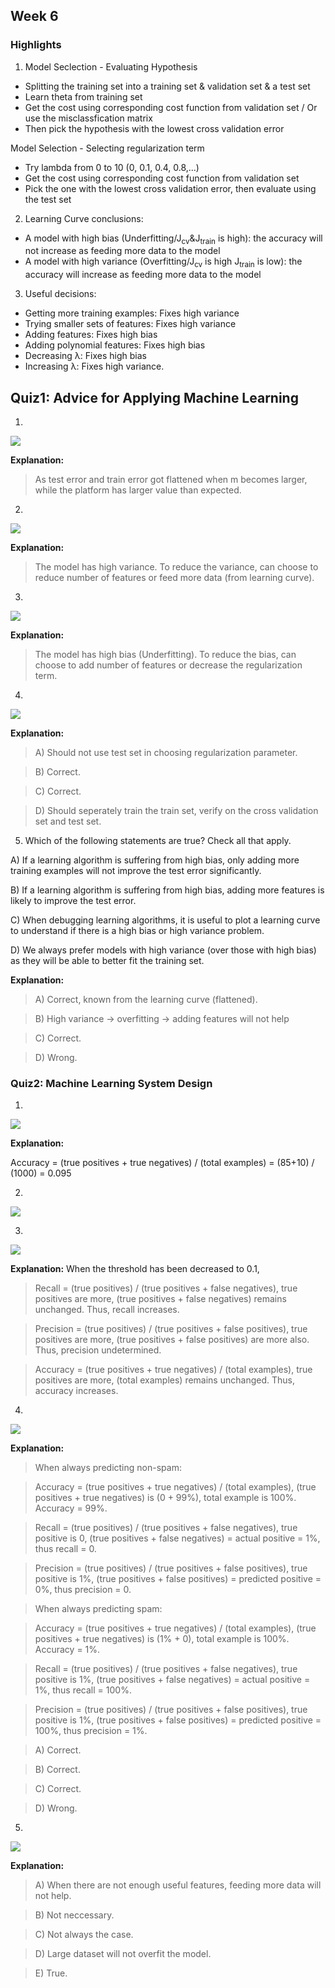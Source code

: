 ## Week 6

### Highlights

1. Model Seclection - Evaluating Hypothesis

- Splitting the training set into a training set & validation set & a test set
- Learn theta from training set
- Get the cost using corresponding cost function from validation set / Or use the misclassfication matrix
- Then pick the hypothesis with the lowest cross validation error

Model Selection - Selecting regularization term

- Try lambda from 0 to 10 (0, 0.1, 0.4, 0.8,...)
- Get the cost using corresponding cost function from validation set
- Pick the one with the lowest cross validation error, then evaluate using the test set

2. Learning Curve conclusions:
- A model with high bias (Underfitting/J<sub>cv</sub>&J<sub>train</sub> is high): the accuracy will not increase as feeding more data to the model
- A model with high variance (Overfitting/J<sub>cv</sub> is high J<sub>train</sub> is low): the accuracy will increase as feeding more data to the model

3. Useful decisions:
- Getting more training examples: Fixes high variance
- Trying smaller sets of features: Fixes high variance
- Adding features: Fixes high bias
- Adding polynomial features: Fixes high bias
- Decreasing λ: Fixes high bias
- Increasing λ: Fixes high variance.

## Quiz1: Advice for Applying Machine Learning

1.

![](https://github.com/LiMengyang990726/Coursera-Machine-Learning/blob/master/Pictures/Week6Quiz1-1.png)

**Explanation:**
> As test error and train error got flattened when m becomes larger, while the platform has larger value than expected.

2.

![](https://github.com/LiMengyang990726/Coursera-Machine-Learning/blob/master/Pictures/Week6Quiz1-2.png)

**Explanation:**
> The model has high variance. To reduce the variance, can choose to reduce number of features or feed more data (from learning curve).

3.

![](https://github.com/LiMengyang990726/Coursera-Machine-Learning/blob/master/Pictures/Week6Quiz1-3.png)

**Explanation:**
> The model has high bias (Underfitting). To reduce the bias, can choose to add number of features or decrease the regularization term.

4.

![](https://github.com/LiMengyang990726/Coursera-Machine-Learning/blob/master/Pictures/Week6Quiz1-4.png)

**Explanation:**
> A) Should not use test set in choosing regularization parameter.

> B) Correct.

> C) Correct.

> D) Should seperately train the train set, verify on the cross validation set and test set.

5. Which of the following statements are true? Check all that apply.

A) If a learning algorithm is suffering from high bias, only adding more training examples will not improve the test error significantly.

B) If a learning algorithm is suffering from high bias, adding more features is likely to improve the test error.

C) When debugging learning algorithms, it is useful to plot a learning curve to understand if there is a high bias or high variance problem.

D) We always prefer models with high variance (over those with high bias) as they will be able to better fit the training set.

**Explanation:**

> A) Correct, known from the learning curve (flattened).

> B) High variance -> overfitting -> adding features will not help

> C) Correct.

> D) Wrong.

### Quiz2: Machine Learning System Design

1.

![](https://github.com/LiMengyang990726/Coursera-Machine-Learning/blob/master/Pictures/Week6Quiz2-1.png)

**Explanation:**

Accuracy = (true positives + true negatives) / (total examples) = (85+10) / (1000) = 0.095

2.

![](https://github.com/LiMengyang990726/Coursera-Machine-Learning/blob/master/Pictures/Week6Quiz2-2.png)

3.

![](https://github.com/LiMengyang990726/Coursera-Machine-Learning/blob/master/Pictures/Week6Quiz2-3.png)

**Explanation:**
When the threshold has been decreased to 0.1,

> Recall = (true positives) / (true positives + false negatives), true positives are more, (true positives + false negatives) remains unchanged. Thus, recall increases.

> Precision = (true positives) / (true positives + false positives), true positives are more, (true positives + false positives) are more also. Thus, precision undetermined.

> Accuracy = (true positives + true negatives) / (total examples), true positives are more, (total examples) remains unchanged. Thus, accuracy increases.

4.

![](https://github.com/LiMengyang990726/Coursera-Machine-Learning/blob/master/Pictures/Week6Quiz2-4.png)

**Explanation:**

> When always predicting non-spam:

> Accuracy = (true positives + true negatives) / (total examples), (true positives + true negatives) is (0 + 99%), total example is 100%. Accuracy = 99%.

> Recall = (true positives) / (true positives + false negatives), true positive is 0, (true positives + false negatives) = actual positive = 1%, thus recall = 0.

> Precision = (true positives) / (true positives + false positives), true positive is 1%, (true positives + false positives) = predicted positive = 0%, thus precision = 0.

> When always predicting spam:

> Accuracy = (true positives + true negatives) / (total examples), (true positives + true negatives) is (1% + 0), total example is 100%. Accuracy = 1%.

> Recall = (true positives) / (true positives + false negatives), true positive is 1%, (true positives + false negatives) = actual positive = 1%, thus recall = 100%.

> Precision = (true positives) / (true positives + false positives), true positive is 1%, (true positives + false positives) = predicted positive = 100%, thus precision = 1%.

> A) Correct.

> B) Correct.

> C) Correct.

> D) Wrong.

5.

![](https://github.com/LiMengyang990726/Coursera-Machine-Learning/blob/master/Pictures/Week6Quiz2-5.png)

**Explanation:**

> A) When there are not enough useful features, feeding more data will not help.

> B) Not neccessary.

> C) Not always the case.

> D) Large dataset will not overfit the model.

> E) True.
